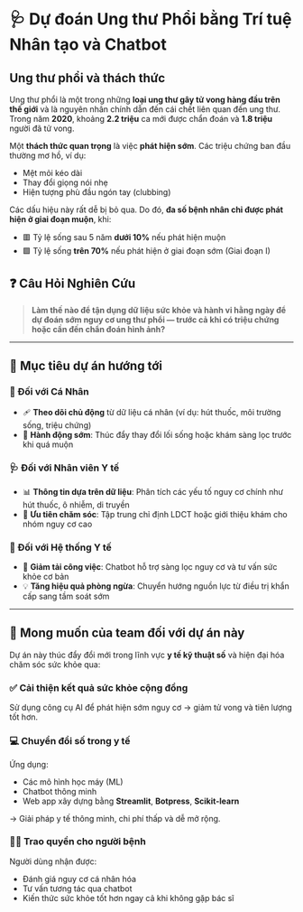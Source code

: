 
# 🩺 Dự đoán Ung thư Phổi bằng Trí tuệ Nhân tạo và Chatbot

##  Ung thư phổi và thách thức

Ung thư phổi là một trong những **loại ung thư gây tử vong hàng đầu trên thế giới** và là nguyên nhân chính dẫn đến cái chết liên quan đến ung thư.
Trong năm **2020**, khoảng **2.2 triệu** ca mới được chẩn đoán và **1.8 triệu** người đã tử vong.

Một **thách thức quan trọng** là việc **phát hiện sớm**. Các triệu chứng ban đầu thường mơ hồ, ví dụ:

* Mệt mỏi kéo dài
* Thay đổi giọng nói nhẹ
* Hiện tượng phù đầu ngón tay (clubbing)

Các dấu hiệu này rất dễ bị bỏ qua. Do đó, **đa số bệnh nhân chỉ được phát hiện ở giai đoạn muộn**, khi:

* 🟥 Tỷ lệ sống sau 5 năm **dưới 10%** nếu phát hiện muộn
* 🟩 Tỷ lệ sống **trên 70%** nếu phát hiện ở giai đoạn sớm (Giai đoạn I)



## ❓ Câu Hỏi Nghiên Cứu

> **Làm thế nào để tận dụng dữ liệu sức khỏe và hành vi hằng ngày để dự đoán sớm nguy cơ ung thư phổi — trước cả khi có triệu chứng hoặc cần đến chẩn đoán hình ảnh?**

---

## 🎯 Mục tiêu dự án hướng tới 

### 👤 Đối với Cá Nhân

* 🩹 **Theo dõi chủ động** từ dữ liệu cá nhân (ví dụ: hút thuốc, môi trường sống, triệu chứng)
* 🔎 **Hành động sớm**: Thúc đẩy thay đổi lối sống hoặc khám sàng lọc trước khi quá muộn

### 🩺 Đối với Nhân viên Y tế

* 📊 **Thông tin dựa trên dữ liệu**: Phân tích các yếu tố nguy cơ chính như hút thuốc, ô nhiễm, di truyền
* 📌 **Ưu tiên chăm sóc**: Tập trung chỉ định LDCT hoặc giới thiệu khám cho nhóm nguy cơ cao

### 🏥 Đối với Hệ thống Y tế

* 🤖 **Giảm tải công việc**: Chatbot hỗ trợ sàng lọc nguy cơ và tư vấn sức khỏe cơ bản
* 💡 **Tăng hiệu quả phòng ngừa**: Chuyển hướng nguồn lực từ điều trị khẩn cấp sang tầm soát sớm

---

## 🔗 Mong muốn của team đối với dự án này


Dự án này thúc đẩy đổi mới trong lĩnh vực **y tế kỹ thuật số** và hiện đại hóa chăm sóc sức khỏe qua:

### ✅ Cải thiện kết quả sức khỏe cộng đồng

Sử dụng công cụ AI để phát hiện sớm nguy cơ → giảm tử vong và tiên lượng tốt hơn.

### 💻 Chuyển đổi số trong y tế

Ứng dụng:

* Các mô hình học máy (ML)
* Chatbot thông minh
* Web app xây dựng bằng **Streamlit**, **Botpress**, **Scikit-learn**

→ Giải pháp y tế thông minh, chi phí thấp và dễ mở rộng.

### 🙋‍♀️ Trao quyền cho người bệnh

Người dùng nhận được:

* Đánh giá nguy cơ cá nhân hóa
* Tư vấn tương tác qua chatbot
* Kiến thức sức khỏe tốt hơn ngay cả khi không gặp bác sĩ
